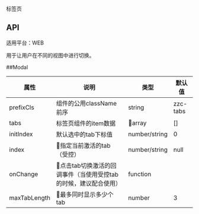 标签页

## API

适用平台：WEB

用于让用户在不同的视图中进行切换。


##Modal

| 属性      | 说明                       | 类型          | 默认值   |
| --------- | -------------------------- | ------------- | -------- |
| prefixCls | 组件的公用className前序    | string        | zzc-tabs |
| tabs      | 标签页组件的item数据       | array        | []       |
| initIndex | 默认选中的tab下标值        | number/string | 0        |
| index     | 指定当前激活的tab（受控） | number/string | null     |
| onChange  | 点击tab切换激活的回调事件（当使用受控tab的时候，建议配合使用） | function      |          |
| maxTabLength  | 最多同时显示多少个tab | number      |     3     |






